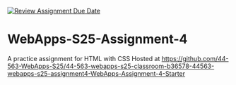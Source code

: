 [![Review Assignment Due Date](https://classroom.github.com/assets/deadline-readme-button-22041afd0340ce965d47ae6ef1cefeee28c7c493a6346c4f15d667ab976d596c.svg)](https://classroom.github.com/a/R-tv1cng)
# WebApps-S25-Assignment-4
A practice assignment for HTML with CSS
Hosted at <https://github.com/44-563-WebApps-S25/44-563-webapps-s25-classroom-b36578-44563-webapps-s25-assignment4-WebApps-Assignment-4-Starter>